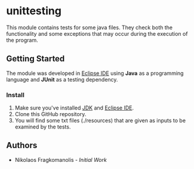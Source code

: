 # unittesting
This module contains tests for some java files. They check both the functionality and some exceptions that may occur during the execution of the program.

## Getting Started
The module was developed in [Eclipse IDE](https://www.eclipse.org/downloads/packages/release/oxygen/3a/eclipse-ide-java-developers) using **Java** as a programming language and **JUnit** as a testing dependency.

### Install
1. Make sure you've installed [JDK](https://www.oracle.com/technetwork/java/javase/downloads/jdk11-downloads-5066655.html) and [Eclipse IDE](https://www.eclipse.org/downloads/packages/release/oxygen/3a/eclipse-ide-java-developers).
2. Clone this GitHub repository.
3. You will find some txt files (./resources) that are given as inputs to be examined by the tests.

## Authors
* Nikolaos Fragkomanolis - *Initial Work*
